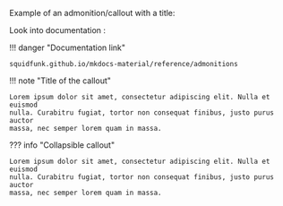 Example of an admonition/callout with a title:

Look into documentation :

!!! danger "Documentation link"

    squidfunk.github.io/mkdocs-material/reference/admonitions

!!! note "Title of the callout"

    Lorem ipsum dolor sit amet, consectetur adipiscing elit. Nulla et euismod
    nulla. Curabitru fugiat, tortor non consequat finibus, justo purus auctor
    massa, nec semper lorem quam in massa.  

??? info "Collapsible callout"

    Lorem ipsum dolor sit amet, consectetur adipiscing elit. Nulla et euismod
    nulla. Curabitru fugiat, tortor non consequat finibus, justo purus auctor
    massa, nec semper lorem quam in massa. 
   
